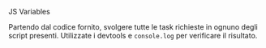 JS Variables

Partendo dal codice fornito, svolgere tutte le task richieste in ognuno degli script presenti.
Utilizzate i devtools e `console.log` per verificare il risultato.
